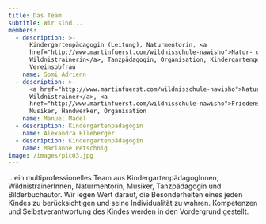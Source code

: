 ```yaml
---
title: Das Team
subtitle: Wir sind...
members:
  - description: >-
      Kindergartenpädagogin (Leitung), Naturmentorin, <a
      href="http://www.martinfuerst.com/wildnisschule-nawisho">Natur- und
      Wildnistrainerin</a>, Tanzpädagogin, Organisation, Kindergartengestaltung,
      Vereinsobfrau
    name: Somi Adrienn
  - description: >-
      <a href="http://www.martinfuerst.com/wildnisschule-nawisho">Natur- und
      Wildnistrainer</a>, <a
      href="http://www.martinfuerst.com/wildnisschule-nawisho">Friedensstifter</a>,
      Musiker, Handwerker, Organisation
    name: Manuel Mädel
  - description: Kindergartenpädagogin
    name: Alexandra Elleberger
  - description: Kindergartenpädagogin
    name: Marianne Petschnig
image: /images/pic03.jpg
---
```

...ein multiprofessionelles Team aus KindergartenpädagogInnen, WildnistrainerInnen, Naturmentorin, Musiker, Tanzpädagogin und Bilderbuchautor. Wir legen Wert darauf, die Besonderheiten eines jeden Kindes zu berücksichtigen und seine Individualität zu wahren. Kompetenzen und Selbstverantwortung des Kindes werden in den Vordergrund gestellt.
